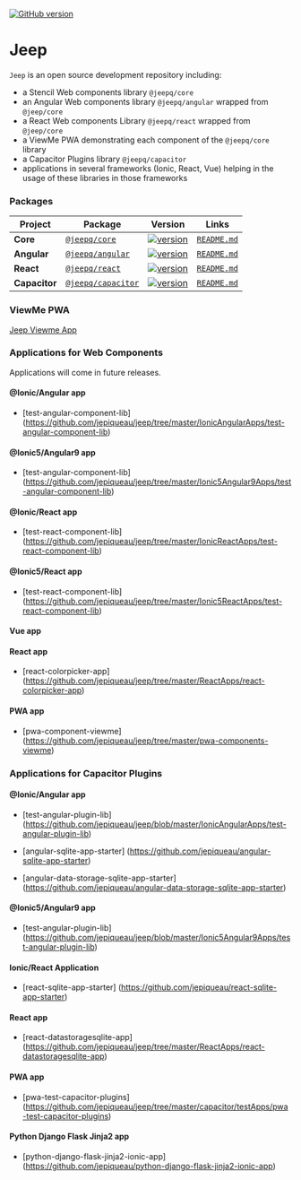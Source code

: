 [![GitHub version](https://badge.fury.io/gh/jepiqueau%2Fjeep.svg)](https://badge.fury.io/gh/jepiqueau%2Fjeep)

# Jeep

`Jeep` is an open source development repository including:

 - a Stencil Web components library ```@jeepq/core```
 - an Angular Web components library ```@jeepq/angular``` wrapped from ```@jeep/core```
 - a React Web components Library ```@jeepq/react``` wrapped from ```@jeep/core```
 - a ViewMe PWA demonstrating each component of the ```@jeepq/core``` library
 - a Capacitor Plugins library ```@jeepq/capacitor```
 - applications in several frameworks (Ionic, React, Vue) helping in the usage of these libraries in those frameworks



### Packages

| Project | Package | Version | Links |
| ------- | ------- | ------- |:-----:|
| **Core** | [`@jeepq/core`](https://www.npmjs.com/package/@jeepq/core) | [![version](https://img.shields.io/npm/v/@jeepq/core/latest.svg)](https://www.npmjs.com/package/@jeepq/core) | [`README.md`](core/README.md)
| **Angular** | [`@jeepq/angular`](https://www.npmjs.com/package/@jeepq/angular) | [![version](https://img.shields.io/npm/v/@jeepq/angular/latest.svg)](https://www.npmjs.com/package/@jeepq/angular) | [`README.md`](packages/angular/README.md)
| **React** | [`@jeepq/react`](https://www.npmjs.com/package/@jeepq/react) | [![version](https://img.shields.io/npm/v/@jeepq/react/latest.svg)](https://www.npmjs.com/package/@jeepq/react) | [`README.md`](packages/react/README.md)
| **Capacitor** | [`@jeepq/capacitor`](https://www.npmjs.com/package/@jeepq/capacitor) | [![version](https://img.shields.io/npm/v/@jeepq/capacitor/latest.svg)](https://www.npmjs.com/package/@jeepq/capacitor) | [`README.md`](capacitor/plugins-library/README.md)



### ViewMe PWA

[Jeep Viewme App](https://jeep-viewme-app.firebaseapp.com)

### Applications for Web Components

Applications will come in future releases.

#### @Ionic/Angular app
 - [test-angular-component-lib] (https://github.com/jepiqueau/jeep/tree/master/IonicAngularApps/test-angular-component-lib)


#### @Ionic5/Angular9 app
 - [test-angular-component-lib] (https://github.com/jepiqueau/jeep/tree/master/Ionic5Angular9Apps/test-angular-component-lib)


#### @Ionic/React app

 - [test-react-component-lib] (https://github.com/jepiqueau/jeep/tree/master/IonicReactApps/test-react-component-lib)

#### @Ionic5/React app

 - [test-react-component-lib] (https://github.com/jepiqueau/jeep/tree/master/Ionic5ReactApps/test-react-component-lib)

#### Vue app

#### React app

 - [react-colorpicker-app] (https://github.com/jepiqueau/jeep/tree/master/ReactApps/react-colorpicker-app)

#### PWA app

 - [pwa-component-viewme] (https://github.com/jepiqueau/jeep/tree/master/pwa-components-viewme)


### Applications for Capacitor Plugins

#### @Ionic/Angular app

 - [test-angular-plugin-lib] (https://github.com/jepiqueau/jeep/blob/master/IonicAngularApps/test-angular-plugin-lib)

 - [angular-sqlite-app-starter] (https://github.com/jepiqueau/angular-sqlite-app-starter)

 - [angular-data-storage-sqlite-app-starter] (https://github.com/jepiqueau/angular-data-storage-sqlite-app-starter)

#### @Ionic5/Angular9 app
 - [test-angular-plugin-lib] (https://github.com/jepiqueau/jeep/blob/master/Ionic5Angular9Apps/test-angular-plugin-lib)


#### Ionic/React Application

 - [react-sqlite-app-starter] (https://github.com/jepiqueau/react-sqlite-app-starter)


#### React app

 - [react-datastoragesqlite-app] (https://github.com/jepiqueau/jeep/tree/master/ReactApps/react-datastoragesqlite-app)


#### PWA app

 - [pwa-test-capacitor-plugins] (https://github.com/jepiqueau/jeep/tree/master/capacitor/testApps/pwa-test-capacitor-plugins)


#### Python Django Flask Jinja2 app

- [python-django-flask-jinja2-ionic-app] (https://github.com/jepiqueau/python-django-flask-jinja2-ionic-app)
